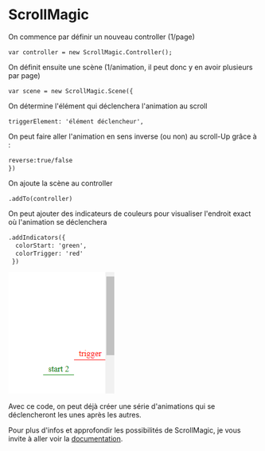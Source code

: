 # ScrollMagic

On commence par définir un nouveau controller (1/page)

    var controller = new ScrollMagic.Controller();

On définit ensuite une scène (1/animation, il peut donc y en avoir plusieurs par page)

    var scene = new ScrollMagic.Scene({

On détermine l'élément qui déclenchera l'animation au scroll

    triggerElement: 'élément déclencheur',

On peut faire aller l'animation en sens inverse (ou non) au scroll-Up grâce à :

    reverse:true/false
    })

On ajoute la scène au controller

    .addTo(controller)

On peut ajouter des indicateurs de couleurs pour visualiser l'endroit exact où l'animation se déclenchera

    .addIndicators({
      colorStart: 'green',
      colorTrigger: 'red'
     })

![Indicateurs](https://github.com/tonidano/Workshop_AnimJS-GSAP/blob/master/assets/images/indicateurs.png)

Avec ce code, on peut déjà créer une série d'animations qui se déclencheront les unes après les autres.

Pour plus d'infos et approfondir les possibilités de ScrollMagic, je vous invite à aller voir la [documentation](http://scrollmagic.io/docs/index.html).
